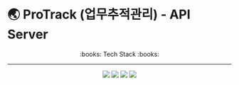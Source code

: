 # :earth_asia: ProTrack (업무추적관리) - API Server
<div align="center">
  :books: Tech Stack :books:
  <hr />
  <img src="https://img.shields.io/badge/Java-007396?style=flat&logo=java&logoColor=fff" />
  <img src="https://img.shields.io/badge/Spring-6DB33F?style=flat&logo=spring&logoColor=fff" />
  <img src="https://img.shields.io/badge/Spring Boot-6DB33F?style=flat&logo=springboot&logoColor=fff" />
  <img src="https://img.shields.io/badge/MySQL-4479A1?style=flat&logo=mysql&logoColor=fff" />
</div>

